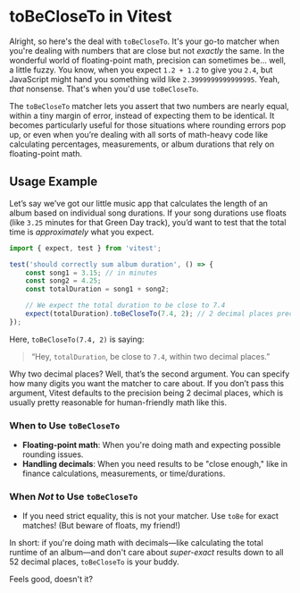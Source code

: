 # toBeCloseTo in Vitest

Alright, so here's the deal with `toBeCloseTo`. It's your go-to matcher when you're dealing with numbers that are close but not _exactly_ the same. In the wonderful world of floating-point math, precision can sometimes be… well, a little fuzzy. You know, when you expect `1.2 + 1.2` to give you `2.4`, but JavaScript might hand you something wild like `2.3999999999999995`. Yeah, _that_ nonsense. That's when you'd use `toBeCloseTo`.

The `toBeCloseTo` matcher lets you assert that two numbers are nearly equal, within a tiny margin of error, instead of expecting them to be identical. It becomes particularly useful for those situations where rounding errors pop up, or even when you’re dealing with all sorts of math-heavy code like calculating percentages, measurements, or album durations that rely on floating-point math.

## Usage Example

Let’s say we’ve got our little music app that calculates the length of an album based on individual song durations. If your song durations use floats (like `3.25` minutes for that Green Day track), you’d want to test that the total time is _approximately_ what you expect.

```javascript
import { expect, test } from 'vitest';

test('should correctly sum album duration', () => {
	const song1 = 3.15; // in minutes
	const song2 = 4.25;
	const totalDuration = song1 + song2;

	// We expect the total duration to be close to 7.4
	expect(totalDuration).toBeCloseTo(7.4, 2); // 2 decimal places precision
});
```

Here, `toBeCloseTo(7.4, 2)` is saying:

> “Hey, `totalDuration`, be close to `7.4`, within two decimal places.”

Why two decimal places? Well, that’s the second argument. You can specify how many digits you want the matcher to care about. If you don’t pass this argument, Vitest defaults to the precision being 2 decimal places, which is usually pretty reasonable for human-friendly math like this.

### When to Use `toBeCloseTo`

- **Floating-point math**: When you're doing math and expecting possible rounding issues.
- **Handling decimals**: When you need results to be "close enough," like in finance calculations, measurements, or time/durations.

### When _Not_ to Use `toBeCloseTo`

- If you need strict equality, this is not your matcher. Use `toBe` for exact matches! (But beware of floats, my friend!)

In short: if you're doing math with decimals—like calculating the total runtime of an album—and don't care about _super-exact_ results down to all 52 decimal places, `toBeCloseTo` is your buddy.

Feels good, doesn't it?

